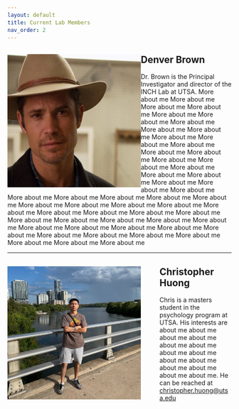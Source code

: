 ```yaml
---
layout: default
title: Current Lab Members
nav_order: 2
---
```


<div style="clear: both;">
  <div style="float: left; margin-right 1em;">
    <img src="https://raw.githubusercontent.com/inchlab-utsa/inchlab-utsa.github.io/main/imgs/pi.png" alt="" width="300" height="300">
  </div>
  <div>
    <h2>Denver Brown</h2>
    <p>Dr. Brown is the Principal Investigator and director of the INCH Lab at UTSA. More about me More about me More about me More about me More about me More about me More about me More about me More about me More about me More about me More about me More about me More about me More about me More about me More about me More about me More about me More about me More about me More about me More about me More about me More about me More about me More about me More about me More about me More about me More about me More about me More about me More about me More about me More about me More about me More about me More about me More about me More about me More about me More about me More about me More about me More about me More about me More about me More about me More about me More about me More about me More about me </p>
  </div>
</div>

---


<div style="clear: both;">
  <div style="float: left; margin-right: 3em;">
    <img src="https://raw.githubusercontent.com/inchlab-utsa/inchlab-utsa.github.io/main/imgs/chris.jpg" alt="" width="300" height="300">
  </div>
  <div>
    <h2>Christopher Huong</h2>
    <p>Chris is a masters student in the psychology program at UTSA. His interests are about me about me about me about me about me about me about me about me about me about me about me about me about me about me. He can be reached at <a href = "mailto: christopher.huong@utsa.edu">christopher.huong@utsa.edu</a></p>
  </div>
</div>

